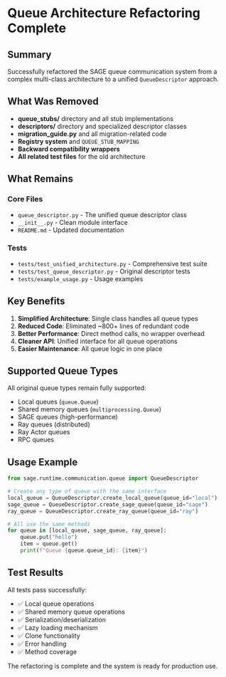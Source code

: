 # Queue Architecture Refactoring Complete

## Summary

Successfully refactored the SAGE queue communication system from a complex multi-class architecture to a unified `QueueDescriptor` approach.

## What Was Removed

- **queue_stubs/** directory and all stub implementations
- **descriptors/** directory and specialized descriptor classes  
- **migration_guide.py** and all migration-related code
- **Registry system** and `QUEUE_STUB_MAPPING`
- **Backward compatibility wrappers**
- **All related test files** for the old architecture

## What Remains

### Core Files
- `queue_descriptor.py` - The unified queue descriptor class
- `__init__.py` - Clean module interface 
- `README.md` - Updated documentation

### Tests
- `tests/test_unified_architecture.py` - Comprehensive test suite
- `tests/test_queue_descriptor.py` - Original descriptor tests
- `tests/example_usage.py` - Usage examples

## Key Benefits

1. **Simplified Architecture**: Single class handles all queue types
2. **Reduced Code**: Eliminated ~800+ lines of redundant code
3. **Better Performance**: Direct method calls, no wrapper overhead
4. **Cleaner API**: Unified interface for all queue operations
5. **Easier Maintenance**: All queue logic in one place

## Supported Queue Types

All original queue types remain fully supported:
- Local queues (`queue.Queue`)
- Shared memory queues (`multiprocessing.Queue`)
- SAGE queues (high-performance)
- Ray queues (distributed)
- Ray Actor queues
- RPC queues

## Usage Example

```python
from sage.runtime.communication.queue import QueueDescriptor

# Create any type of queue with the same interface
local_queue = QueueDescriptor.create_local_queue(queue_id="local")
sage_queue = QueueDescriptor.create_sage_queue(queue_id="sage")
ray_queue = QueueDescriptor.create_ray_queue(queue_id="ray")

# All use the same methods
for queue in [local_queue, sage_queue, ray_queue]:
    queue.put("hello")
    item = queue.get()
    print(f"Queue {queue.queue_id}: {item}")
```

## Test Results

All tests pass successfully:
- ✅ Local queue operations
- ✅ Shared memory queue operations  
- ✅ Serialization/deserialization
- ✅ Lazy loading mechanism
- ✅ Clone functionality
- ✅ Error handling
- ✅ Method coverage

The refactoring is complete and the system is ready for production use.
